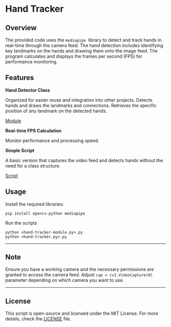 # Hand Tracker

## Overview

The provided code uses the `mediapipe `library to detect and track hands in real-time through the camera feed. The hand detection includes identifying key landmarks on the hands and drawing them onto the image feed. The program calculates and displays the frames per second (FPS) for performance monitoring.

## Features

**Hand Detector Class**

Organized for easier reuse and integration into other projects.
Detects hands and draws the landmarks and connections.
Retrieves the specific position of any landmark on the detected hands.<br/>

[Module](/Users/williamphan/Desktop/hand-tracker/hand-tracker-module.py)
<br/>

**Real-time FPS Calculation**

Monitor performance and processing speed.

**Simple Script**

A basic version that captures the video feed and detects hands without the need for a class structure.

[Script](/Users/williamphan/Desktop/hand-tracker/hand-tracker.py) <br/>

## Usage

Install the required libraries:

`pip install opencv-python mediapipe`

Run the scripts

`python <hand-tracker-module.py>.py` <br/>
`python <hand-tracker.py>.py`

---

## Note

Ensure you have a working camera and the necessary permissions are granted to access the camera feed. Adjust
`cap = cv2.VideoCapture(0)` parameter depending on which camera you want to use.

---

## License

This script is open-source and licensed under the MIT License. For more details, check the [LICENSE](LICENSE) file.

